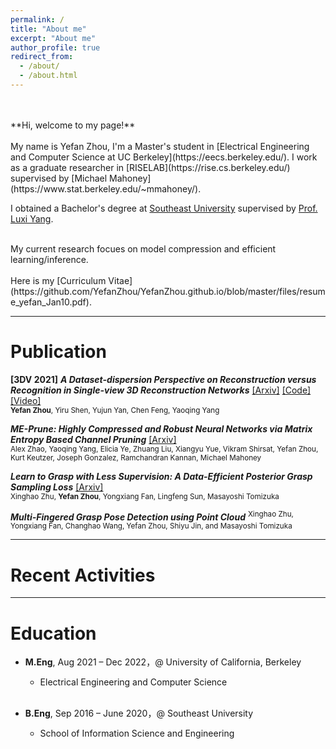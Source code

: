 ```yaml
---
permalink: /
title: "About me"
excerpt: "About me"
author_profile: true
redirect_from: 
  - /about/
  - /about.html
---
```

<br/>
<br/>
**Hi, welcome to my page!**
<br/>
<br/>
My name is Yefan Zhou, I'm a Master's student in [Electrical Engineering and Computer Science at UC Berkeley](https://eecs.berkeley.edu/). I work as a graduate researcher in [RISELAB](https://rise.cs.berkeley.edu/) supervised by [Michael Mahoney](https://www.stat.berkeley.edu/~mmahoney/).

I obtained a Bachelor's degree at [Southeast University](https://www.seu.edu.cn/english/) supervised by [Prof. Luxi Yang](https://scholar.google.com.hk/citations?user=Bx58-p4AAAAJ&hl=en).

<br/>
My current research focues on model compression and efficient learning/inference.
<br/>
<br/>
Here is my [Curriculum Vitae](https://github.com/YefanZhou/YefanZhou.github.io/blob/master/files/resume_yefan_Jan10.pdf).

------


Publication
======
**[3DV 2021]** ***A Dataset-dispersion Perspective on Reconstruction versus Recognition in Single-view 3D Reconstruction Networks*** [[Arxiv]](https://arxiv.org/abs/2111.15158) [[Code]](https://github.com/YefanZhou/dispersion-score) [[Video]](https://recorder-v3.slideslive.com/?share=56386&s=b2b66c99-282f-4b1d-91db-1966c093a17d)  
<sup>**Yefan Zhou**, Yiru Shen, Yujun Yan, Chen Feng, Yaoqing Yang</sup>

***ME-Prune: Highly Compressed and Robust Neural Networks via Matrix Entropy Based Channel Pruning*** [[Arxiv]](https://arxiv.org/abs/2110.01379)  
<sup>Alex Zhao, Yaoqing Yang, Elicia Ye, Zhuang Liu, Xiangyu Yue, Vikram Shirsat, Yefan Zhou, Kurt Keutzer, Joseph Gonzalez, Ramchandran Kannan, Michael Mahoney</sup>

***Learn to Grasp with Less Supervision: A Data-Efficient Posterior Grasp Sampling Loss*** [[Arxiv]](https://arxiv.org/abs/2110.01379)  
<sup>Xinghao Zhu, **Yefan Zhou**, Yongxiang Fan, Lingfeng Sun, Masayoshi Tomizuka</sup>

***Multi-Fingered Grasp Pose Detection using Point Cloud***
<sup>Xinghao Zhu, Yongxiang Fan, Changhao Wang, Yefan Zhou, Shiyu Jin, and Masayoshi Tomizuka</sup>
 
 

------



Recent Activities
======

------



Education
======
* **M.Eng**, Aug 2021 – Dec 2022，@ University of California, Berkeley  
	* Electrical Engineering and Computer Science
	<br/>

* **B.Eng**, Sep 2016 – June 2020，@ Southeast University  
	* School of Information Science and Engineering  

  
  
  
  
  

